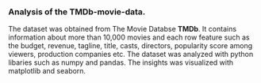### Analysis of the TMDb-movie-data.
The dataset was obtained from The Movie Databse **TMDb**. It contains information about more than 10,000 movies and each row feature such as the budget, revenue, tagline, title, casts, directors, popularity score among viewers, production companies etc. The dataset was analyzed with python libaries such as numpy and pandas. The insights was visualized with matplotlib and seaborn.
